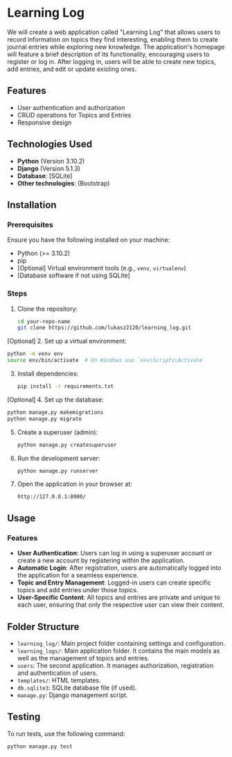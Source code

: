 # Learning Log

We will create a web application called "Learning Log" that allows users to record information on topics they find interesting, enabling them to create journal entries while exploring new knowledge. The application's homepage will feature a brief description of its functionality, encouraging users to register or log in. After logging in, users will be able to create new topics, add entries, and edit or update existing ones.

## Features

- User authentication and authorization
- CRUD operations for Topics and Entries
- Responsive design

## Technologies Used

- **Python** (Version 3.10.2)
- **Django** (Version 5.1.3)
- **Database**: [SQLite]
- **Other technologies**: (Bootstrap)

## Installation

### Prerequisites

Ensure you have the following installed on your machine:

- Python (>= 3.10.2)
- pip
- [Optional] Virtual environment tools (e.g., `venv`, `virtualenv`)
- [Database software if not using SQLite]

### Steps

1. Clone the repository:
   ```bash
   cd your-repo-name
   git clone https://github.com/lukasz2120/learning_log.git
   ```
[Optional]
2. Set up a virtual environment:
   ```bash
   python -m venv env
   source env/bin/activate  # On Windows use `env\Scripts\Activate`
   ```

3. Install dependencies:
   ```bash
   pip install -r requirements.txt
   ```
[Optional]
4. Set up the database:
   ```bash
   python manage.py makemigrations
   python manage.py migrate
   ```

5. Create a superuser (admin):
   ```bash
   python manage.py createsuperuser
   ```

6. Run the development server:
   ```bash
   python manage.py runserver
   ```

7. Open the application in your browser at:
   ```
   http://127.0.0.1:8000/
   ```

## Usage

### Features

- **User Authentication**: Users can log in using a superuser account or create a new account by registering within the application.  
- **Automatic Login**: After registration, users are automatically logged into the application for a seamless experience.  
- **Topic and Entry Management**: Logged-in users can create specific topics and add entries under those topics.  
- **User-Specific Content**: All topics and entries are private and unique to each user, ensuring that only the respective user can view their content.

## Folder Structure

- `learning_log/`: Main project folder containing settings and configuration.
- `learning_logs/`: Main application folder. It contains the main models as well as the management of topics and entries.
- `users`: The second application. It manages authorization, registration and authentication of users.
- `templates/`: HTML templates.
- `db.sqlite3`: SQLite database file (if used).
- `manage.py`: Django management script.

## Testing

To run tests, use the following command:
```bash
python manage.py test
```


